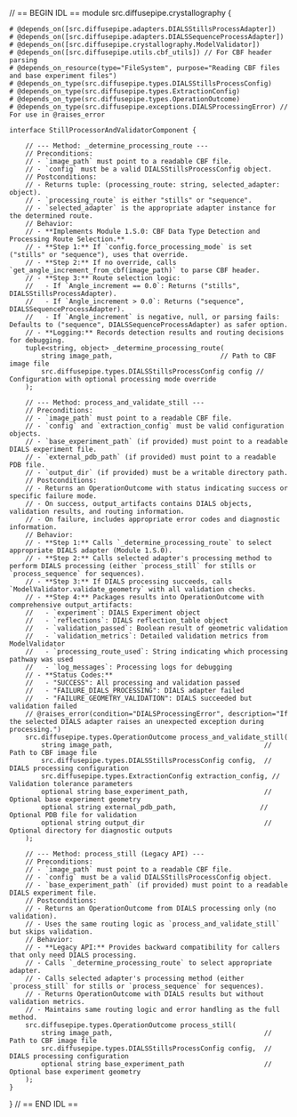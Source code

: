 // == BEGIN IDL ==
module src.diffusepipe.crystallography {

    # @depends_on([src.diffusepipe.adapters.DIALSStillsProcessAdapter])
    # @depends_on([src.diffusepipe.adapters.DIALSSequenceProcessAdapter])
    # @depends_on([src.diffusepipe.crystallography.ModelValidator])
    # @depends_on([src.diffusepipe.utils.cbf_utils]) // For CBF header parsing
    # @depends_on_resource(type="FileSystem", purpose="Reading CBF files and base experiment files")
    # @depends_on_type(src.diffusepipe.types.DIALSStillsProcessConfig)
    # @depends_on_type(src.diffusepipe.types.ExtractionConfig)
    # @depends_on_type(src.diffusepipe.types.OperationOutcome)
    # @depends_on_type(src.diffusepipe.exceptions.DIALSProcessingError) // For use in @raises_error

    interface StillProcessorAndValidatorComponent {

        // --- Method: _determine_processing_route ---
        // Preconditions:
        // - `image_path` must point to a readable CBF file.
        // - `config` must be a valid DIALSStillsProcessConfig object.
        // Postconditions:
        // - Returns tuple: (processing_route: string, selected_adapter: object).
        // - `processing_route` is either "stills" or "sequence".
        // - `selected_adapter` is the appropriate adapter instance for the determined route.
        // Behavior:
        // - **Implements Module 1.S.0: CBF Data Type Detection and Processing Route Selection.**
        // - **Step 1:** If `config.force_processing_mode` is set ("stills" or "sequence"), uses that override.
        // - **Step 2:** If no override, calls `get_angle_increment_from_cbf(image_path)` to parse CBF header.
        // - **Step 3:** Route selection logic:
        //   - If `Angle_increment == 0.0`: Returns ("stills", DIALSStillsProcessAdapter).
        //   - If `Angle_increment > 0.0`: Returns ("sequence", DIALSSequenceProcessAdapter).
        //   - If `Angle_increment` is negative, null, or parsing fails: Defaults to ("sequence", DIALSSequenceProcessAdapter) as safer option.
        // - **Logging:** Records detection results and routing decisions for debugging.
        tuple<string, object> _determine_processing_route(
            string image_path,                           // Path to CBF image file
            src.diffusepipe.types.DIALSStillsProcessConfig config // Configuration with optional processing mode override
        );

        // --- Method: process_and_validate_still ---
        // Preconditions:
        // - `image_path` must point to a readable CBF file.
        // - `config` and `extraction_config` must be valid configuration objects.
        // - `base_experiment_path` (if provided) must point to a readable DIALS experiment file.
        // - `external_pdb_path` (if provided) must point to a readable PDB file.
        // - `output_dir` (if provided) must be a writable directory path.
        // Postconditions:
        // - Returns an OperationOutcome with status indicating success or specific failure mode.
        // - On success, output_artifacts contains DIALS objects, validation results, and routing information.
        // - On failure, includes appropriate error codes and diagnostic information.
        // Behavior:
        // - **Step 1:** Calls `_determine_processing_route` to select appropriate DIALS adapter (Module 1.S.0).
        // - **Step 2:** Calls selected adapter's processing method to perform DIALS processing (either `process_still` for stills or `process_sequence` for sequences).
        // - **Step 3:** If DIALS processing succeeds, calls `ModelValidator.validate_geometry` with all validation checks.
        // - **Step 4:** Packages results into OperationOutcome with comprehensive output_artifacts:
        //   - `experiment`: DIALS Experiment object
        //   - `reflections`: DIALS reflection_table object  
        //   - `validation_passed`: Boolean result of geometric validation
        //   - `validation_metrics`: Detailed validation metrics from ModelValidator
        //   - `processing_route_used`: String indicating which processing pathway was used
        //   - `log_messages`: Processing logs for debugging
        // - **Status Codes:**
        //   - "SUCCESS": All processing and validation passed
        //   - "FAILURE_DIALS_PROCESSING": DIALS adapter failed
        //   - "FAILURE_GEOMETRY_VALIDATION": DIALS succeeded but validation failed
        // @raises_error(condition="DIALSProcessingError", description="If the selected DIALS adapter raises an unexpected exception during processing.")
        src.diffusepipe.types.OperationOutcome process_and_validate_still(
            string image_path,                                      // Path to CBF image file
            src.diffusepipe.types.DIALSStillsProcessConfig config,  // DIALS processing configuration
            src.diffusepipe.types.ExtractionConfig extraction_config, // Validation tolerance parameters
            optional string base_experiment_path,                   // Optional base experiment geometry
            optional string external_pdb_path,                     // Optional PDB file for validation
            optional string output_dir                              // Optional directory for diagnostic outputs
        );

        // --- Method: process_still (Legacy API) ---
        // Preconditions:
        // - `image_path` must point to a readable CBF file.
        // - `config` must be a valid DIALSStillsProcessConfig object.
        // - `base_experiment_path` (if provided) must point to a readable DIALS experiment file.
        // Postconditions:
        // - Returns an OperationOutcome from DIALS processing only (no validation).
        // - Uses the same routing logic as `process_and_validate_still` but skips validation.
        // Behavior:
        // - **Legacy API:** Provides backward compatibility for callers that only need DIALS processing.
        // - Calls `_determine_processing_route` to select appropriate adapter.
        // - Calls selected adapter's processing method (either `process_still` for stills or `process_sequence` for sequences).
        // - Returns OperationOutcome with DIALS results but without validation metrics.
        // - Maintains same routing logic and error handling as the full method.
        src.diffusepipe.types.OperationOutcome process_still(
            string image_path,                                      // Path to CBF image file
            src.diffusepipe.types.DIALSStillsProcessConfig config,  // DIALS processing configuration
            optional string base_experiment_path                    // Optional base experiment geometry
        );
    }
}
// == END IDL ==